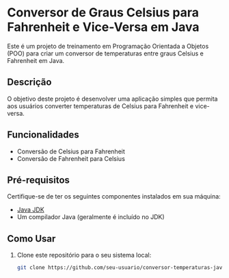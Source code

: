 # Conversor de Graus Celsius para Fahrenheit e Vice-Versa em Java

Este é um projeto de treinamento em Programação Orientada a Objetos (POO) para criar um conversor de temperaturas entre graus Celsius e Fahrenheit em Java.

## Descrição

O objetivo deste projeto é desenvolver uma aplicação simples que permita aos usuários converter temperaturas de Celsius para Fahrenheit e vice-versa.

## Funcionalidades

- Conversão de Celsius para Fahrenheit
- Conversão de Fahrenheit para Celsius

## Pré-requisitos

Certifique-se de ter os seguintes componentes instalados em sua máquina:

- [Java JDK](https://www.oracle.com/java/technologies/javase-downloads.html)
- Um compilador Java (geralmente é incluído no JDK)

## Como Usar

1. Clone este repositório para o seu sistema local:
   ```sh
   git clone https://github.com/seu-usuario/conversor-temperaturas-java.git
